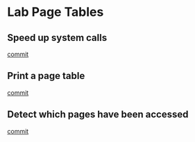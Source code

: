 # Lab Page Tables

## Speed up system calls
[commit](https://github.com/Nowherechan/xv6-labs-2022/commit/07b142d340674c861aea0d9b4447c1de8cd6bb5e)

## Print a page table
[commit](https://github.com/Nowherechan/xv6-labs-2022/commit/6ad90d2c7c61a799d9624d47e22e1f03945c894d)

## Detect which pages have been accessed
[commit](https://github.com/Nowherechan/xv6-labs-2022/commit/d2497dfe34e58d3e6920724ada2566ad057a9a26)